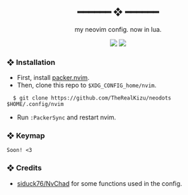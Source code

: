 <h2 align="center"> ━━━━━━  ❖  ━━━━━━ </h2>

<div align="center">

   my neovim config. now in lua.

</div>

<div align="center">
    <img src="https://cdn.kizu.cf/u/XWSLtUe.png">
    <img src="https://cdn.kizu.cf/u/9nYdaOq.png">
</div>

### ❖ Installation

   * First, install [packer.nvim](https://github.com/wbthomason/packer.nvim).
   * Then, clone this repo to `$XDG_CONFIG_home/nvim`.
   ```
     $ git clone https://github.com/TheRealKizu/neodots $HOME/.config/nvim
   ```
   * Run `:PackerSync` and restart nvim.

### ❖ Keymap

   `Soon! <3`

### ❖ Credits

   * [siduck76/NvChad](https://github.com/siduck76/NvChad) for some functions used in the config.
